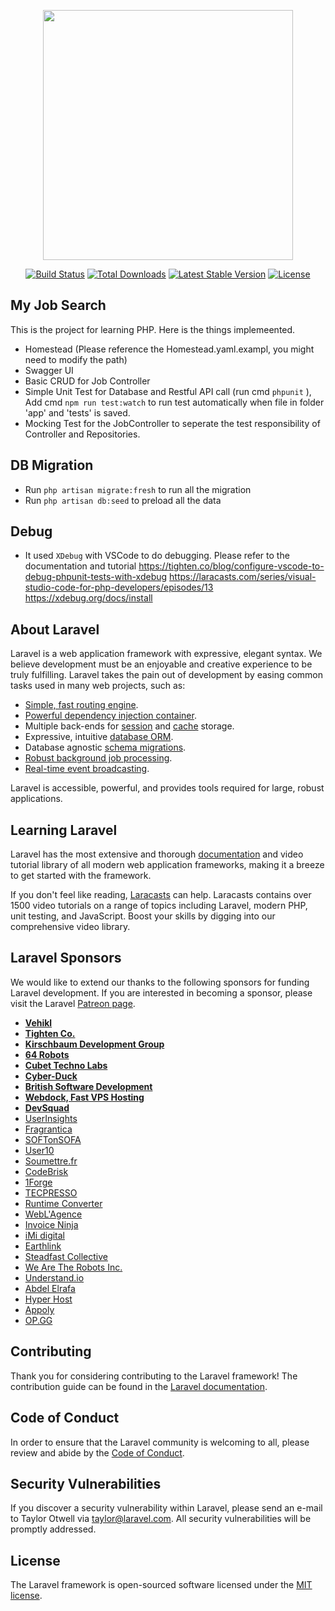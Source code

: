 <p align="center"><img src="https://res.cloudinary.com/dtfbvvkyp/image/upload/v1566331377/laravel-logolockup-cmyk-red.svg" width="400"></p>

<p align="center">
<a href="https://travis-ci.org/laravel/framework"><img src="https://travis-ci.org/laravel/framework.svg" alt="Build Status"></a>
<a href="https://packagist.org/packages/laravel/framework"><img src="https://poser.pugx.org/laravel/framework/d/total.svg" alt="Total Downloads"></a>
<a href="https://packagist.org/packages/laravel/framework"><img src="https://poser.pugx.org/laravel/framework/v/stable.svg" alt="Latest Stable Version"></a>
<a href="https://packagist.org/packages/laravel/framework"><img src="https://poser.pugx.org/laravel/framework/license.svg" alt="License"></a>
</p>

## My Job Search

This is the project for learning PHP. Here is the things implemeented.

-   Homestead (Please reference the Homestead.yaml.exampl, you might need to modify the path)
-   Swagger UI
-   Basic CRUD for Job Controller
-   Simple Unit Test for Database and Restful API call (run cmd `phpunit` ), Add cmd `npm run test:watch` to run test automatically when file in folder 'app' and 'tests' is saved.
-   Mocking Test for the JobController to seperate the test responsibility of Controller and Repositories.

## DB Migration

-   Run `php artisan migrate:fresh` to run all the migration
-   Run `php artisan db:seed` to preload all the data

## Debug

-   It used `XDebug` with VSCode to do debugging. Please refer to the documentation and tutorial
    https://tighten.co/blog/configure-vscode-to-debug-phpunit-tests-with-xdebug
    https://laracasts.com/series/visual-studio-code-for-php-developers/episodes/13
    https://xdebug.org/docs/install

## About Laravel

Laravel is a web application framework with expressive, elegant syntax. We believe development must be an enjoyable and creative experience to be truly fulfilling. Laravel takes the pain out of development by easing common tasks used in many web projects, such as:

-   [Simple, fast routing engine](https://laravel.com/docs/routing).
-   [Powerful dependency injection container](https://laravel.com/docs/container).
-   Multiple back-ends for [session](https://laravel.com/docs/session) and [cache](https://laravel.com/docs/cache) storage.
-   Expressive, intuitive [database ORM](https://laravel.com/docs/eloquent).
-   Database agnostic [schema migrations](https://laravel.com/docs/migrations).
-   [Robust background job processing](https://laravel.com/docs/queues).
-   [Real-time event broadcasting](https://laravel.com/docs/broadcasting).

Laravel is accessible, powerful, and provides tools required for large, robust applications.

## Learning Laravel

Laravel has the most extensive and thorough [documentation](https://laravel.com/docs) and video tutorial library of all modern web application frameworks, making it a breeze to get started with the framework.

If you don't feel like reading, [Laracasts](https://laracasts.com) can help. Laracasts contains over 1500 video tutorials on a range of topics including Laravel, modern PHP, unit testing, and JavaScript. Boost your skills by digging into our comprehensive video library.

## Laravel Sponsors

We would like to extend our thanks to the following sponsors for funding Laravel development. If you are interested in becoming a sponsor, please visit the Laravel [Patreon page](https://patreon.com/taylorotwell).

-   **[Vehikl](https://vehikl.com/)**
-   **[Tighten Co.](https://tighten.co)**
-   **[Kirschbaum Development Group](https://kirschbaumdevelopment.com)**
-   **[64 Robots](https://64robots.com)**
-   **[Cubet Techno Labs](https://cubettech.com)**
-   **[Cyber-Duck](https://cyber-duck.co.uk)**
-   **[British Software Development](https://www.britishsoftware.co)**
-   **[Webdock, Fast VPS Hosting](https://www.webdock.io/en)**
-   **[DevSquad](https://devsquad.com)**
-   [UserInsights](https://userinsights.com)
-   [Fragrantica](https://www.fragrantica.com)
-   [SOFTonSOFA](https://softonsofa.com/)
-   [User10](https://user10.com)
-   [Soumettre.fr](https://soumettre.fr/)
-   [CodeBrisk](https://codebrisk.com)
-   [1Forge](https://1forge.com)
-   [TECPRESSO](https://tecpresso.co.jp/)
-   [Runtime Converter](http://runtimeconverter.com/)
-   [WebL'Agence](https://weblagence.com/)
-   [Invoice Ninja](https://www.invoiceninja.com)
-   [iMi digital](https://www.imi-digital.de/)
-   [Earthlink](https://www.earthlink.ro/)
-   [Steadfast Collective](https://steadfastcollective.com/)
-   [We Are The Robots Inc.](https://watr.mx/)
-   [Understand.io](https://www.understand.io/)
-   [Abdel Elrafa](https://abdelelrafa.com)
-   [Hyper Host](https://hyper.host)
-   [Appoly](https://www.appoly.co.uk)
-   [OP.GG](https://op.gg)

## Contributing

Thank you for considering contributing to the Laravel framework! The contribution guide can be found in the [Laravel documentation](https://laravel.com/docs/contributions).

## Code of Conduct

In order to ensure that the Laravel community is welcoming to all, please review and abide by the [Code of Conduct](https://laravel.com/docs/contributions#code-of-conduct).

## Security Vulnerabilities

If you discover a security vulnerability within Laravel, please send an e-mail to Taylor Otwell via [taylor@laravel.com](mailto:taylor@laravel.com). All security vulnerabilities will be promptly addressed.

## License

The Laravel framework is open-sourced software licensed under the [MIT license](https://opensource.org/licenses/MIT).
